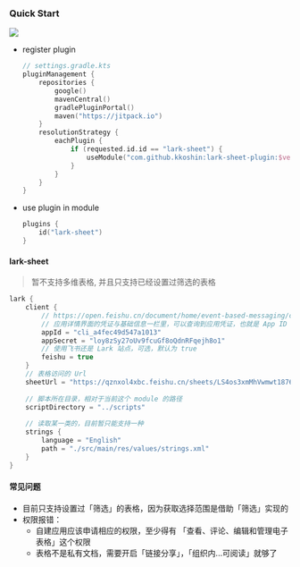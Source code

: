 ### Quick Start
[![](https://jitpack.io/v/kkoshin/lark-sheet-plugin.svg)](https://jitpack.io/#kkoshin/lark-sheet-plugin)

- register plugin
    ```kotlin
    // settings.gradle.kts
    pluginManagement {
        repositories {
            google()
            mavenCentral()
            gradlePluginPortal()
            maven("https://jitpack.io")
        }
        resolutionStrategy {
            eachPlugin {
                if (requested.id.id == "lark-sheet") {
                    useModule("com.github.kkoshin:lark-sheet-plugin:$version") // 记得替换下版本号
                }
            }
        }
    }
    ```
- use plugin in module
  ```kotlin
  plugins {
      id("lark-sheet")
  }
  ```

#### lark-sheet
> 暂不支持多维表格, 并且只支持已经设置过筛选的表格

```kotlin
lark {
    client {
        // https://open.feishu.cn/document/home/event-based-messaging/create-app-request-permission
        // 应用详情界面的凭证与基础信息一栏里，可以查询到应用凭证，也就是 App ID 和 App Secret
        appId = "cli_a4fec49d547a1013"
        appSecret = "loy8zSy27oUv9fcuGf8oQdnRFqejh8o1"
        // 使用飞书还是 Lark 站点，可选，默认为 true
        feishu = true
    }
    // 表格访问的 Url
    sheetUrl = "https://qznxol4xbc.feishu.cn/sheets/LS4os3xmMhVwmwt1876cJb4Xn5f?sheet=9d44da"
  
    // 脚本所在目录，相对于当前这个 module 的路径
    scriptDirectory = "../scripts"
    
    // 读取某一类的，目前暂只能支持一种
    strings {
        language = "English"
        path = "./src/main/res/values/strings.xml"
    }
}
```

#### 常见问题
- 目前只支持设置过「筛选」的表格，因为获取选择范围是借助「筛选」实现的
- 权限报错：
  - 自建应用应该申请相应的权限，至少得有 「查看、评论、编辑和管理电子表格」这个权限
  - 表格不是私有文档，需要开启「链接分享」，「组织内...可阅读」就够了
